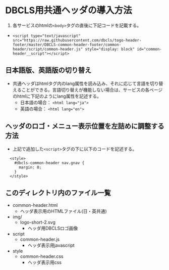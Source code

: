 # DBCLS用共通ヘッダの導入方法
1. 各サービスのhtmlの`<body>`タグの直後に下記コードを記載する。
  - `<script type="text/javascript" src="https://raw.githubusercontent.com/dbcls/togo-header-footer/master/DBCLS-common-header-footer/common-header/script/common-header.js" style="display: block" id="common-header__script"></script>`

## 日本語版、英語版の切り替え
  - 共通ヘッダはhtmlタグ内のlang属性を読み込み、それに応じて言語を切り替えることができる。言語切り替えが機能しない場合は、サービスの各ページのhtmlに下記のようにlang属性を記述する。
    - 日本語の場合： `<html lang="ja">`
    - 英語の場合： `<html lang="en">`

## ヘッダのロゴ・メニュー表示位置を左詰めに調整する方法
  - 上記で追加した`<script>`タグの下に以下のコードを記述する。
　
```
  <style>
    #dbcls-common-header nav.gnav {
      margin: 0;
    }
  </style>
```

## このディレクトリ内のファイル一覧
  - common-header.html
    - ヘッダ表示用のHTMLファイル(日・英共通)
  - img/
    - logo-short-2.svg
      - ヘッダ用DBCLSロゴ画像
  - script
      - common-header.js
        - ヘッダ表示用javascript
  - style
      - common-header.css
        - ヘッダ表示用css


